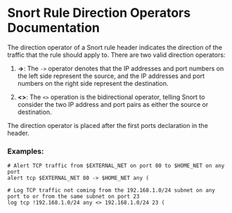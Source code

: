 # Snort Rule Direction Operators Documentation

The direction operator of a Snort rule header indicates the direction of the traffic that the rule should apply to. There are two valid direction operators:

1. **->**: The `->` operator denotes that the IP addresses and port numbers on the left side represent the source, and the IP addresses and port numbers on the right side represent the destination.

2. **<>**: The `<>` operation is the bidirectional operator, telling Snort to consider the two IP address and port pairs as either the source or destination.

The direction operator is placed after the first ports declaration in the header.

### Examples:

```plaintext
# Alert TCP traffic from $EXTERNAL_NET on port 80 to $HOME_NET on any port
alert tcp $EXTERNAL_NET 80 -> $HOME_NET any (

# Log TCP traffic not coming from the 192.168.1.0/24 subnet on any port to or from the same subnet on port 23
log tcp !192.168.1.0/24 any <> 192.168.1.0/24 23 (

